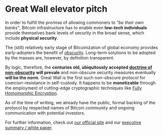 # Great Wall elevator pitch

In order to fulfill the promise of allowing commoners to _"be their own banks"_, Bitcoin infrastructure has to enable even 
**low-tech individuals** provide themselves bank levels of security in the broad sense, which include **physical security**.

The (still) relatively early stage of Bitcoinization of global economy provides early-adopters the benefit of 
[obscurity](https://en.wikipedia.org/wiki/Security_through_obscurity). Long-term solutions to be adopted by the masses 
are, however, by definition transparent.

By logic, therefore, the **centuries old, ubiquitously accepted [doctrine of non-obscurity](https://en.wikipedia.org/wiki/Kerckhoffs%27s_principle) will prevale** 
and non-obscure security measures eventually **will be the norm**. Great Wall is the first such non-obscure protocol for 
coercion-resistance in self-custody. It happens to be **monetizable** through the employment of cutting-edge cryptographic techniques like [Fully 
Homomorphic Encryption](https://www.ibm.com/topics/homomorphic-encryption).

As of the time of writing, we already have the public, formal backing of the protocol by respected names of Bitcoin community 
and ongoing communication with potential investors.

For further information, check out [our official site](https://linktr.ee/greatwallt3) and 
our [executive summary / white paper](./executive_summary.md).
